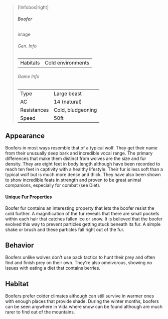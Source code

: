 > [!infobox|right]
> ###### **Boofer**
> image
> ###### Gen. Info
> | | |
> | - | - |
> |Habitats | Cold environments |
> ###### Game Info
> |||
> | - | - |
> |Type| Large beast|
> |AC| 14 (natural)|
> |Resistances| Cold, bludgeoning|
> |Speed |50ft|

## Appearance
Boofers in most ways resemble that of a typical wolf. They get their name from their unusually deep bark and incredible vocal range. The primary differences that make them distinct from wolves are the size and fur density. They are eight feet in body length although have been recorded to reach ten feet in captivity with a healthy lifestyle. Their fur is less soft than a typical wolf but is much more dense and thick. They have also been shown to show incredible feats in strength and proven to be great animal companions, especially for combat (see Diet).

#### Unique Fur Properties
Boofer fur contains an interesting property that lets the boofer resist the cold further. A magnification of the fur reveals that there are small pockets within each hair that catches fallen ice or snow. It is believed that the boofer evolved this way to prevent particles getting stuck beneath its fur. A simple shake or brush and these particles fall right out of the fur.

## Behavior
Boofers unlike wolves don't use pack tactics to hunt their prey and often find and finish prey on their own. They're also omnivorous, showing no issues with eating a diet that contains berries.

## Habitat
Boofers prefer colder climates although can still survive in warmer ones with enough places that provide shade. During the winter months, boofers can be seen anywhere in Vida where snow can be found although are much rarer to find out of the mountains.

